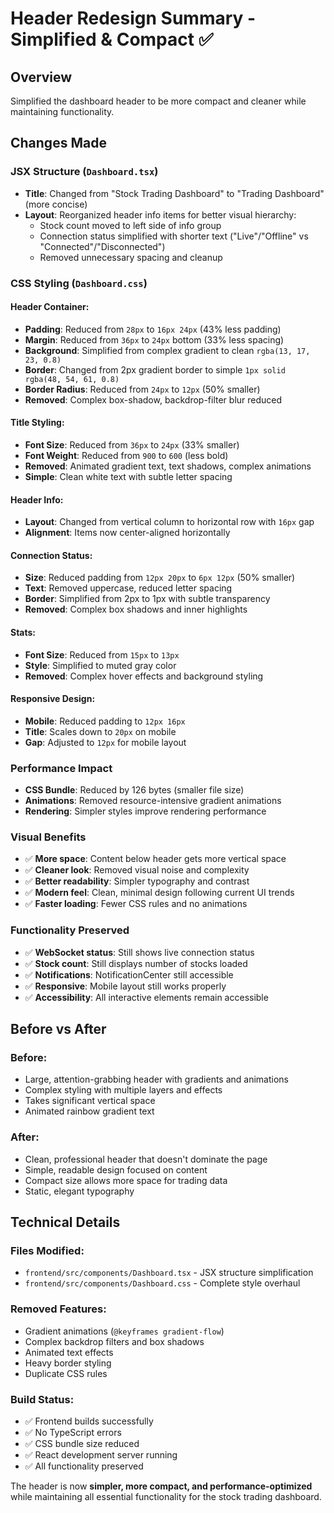# Header Redesign Summary - Simplified & Compact ✅

## Overview

Simplified the dashboard header to be more compact and cleaner while maintaining functionality.

## Changes Made

### **JSX Structure (`Dashboard.tsx`)**

- **Title**: Changed from "Stock Trading Dashboard" to "Trading Dashboard" (more concise)
- **Layout**: Reorganized header info items for better visual hierarchy:
  - Stock count moved to left side of info group
  - Connection status simplified with shorter text ("Live"/"Offline" vs "Connected"/"Disconnected")
  - Removed unnecessary spacing and cleanup

### **CSS Styling (`Dashboard.css`)**

#### **Header Container:**

- **Padding**: Reduced from `28px` to `16px 24px` (43% less padding)
- **Margin**: Reduced from `36px` to `24px` bottom (33% less spacing)
- **Background**: Simplified from complex gradient to clean `rgba(13, 17, 23, 0.8)`
- **Border**: Changed from 2px gradient border to simple `1px solid rgba(48, 54, 61, 0.8)`
- **Border Radius**: Reduced from `24px` to `12px` (50% smaller)
- **Removed**: Complex box-shadow, backdrop-filter blur reduced

#### **Title Styling:**

- **Font Size**: Reduced from `36px` to `24px` (33% smaller)
- **Font Weight**: Reduced from `900` to `600` (less bold)
- **Removed**: Animated gradient text, text shadows, complex animations
- **Simple**: Clean white text with subtle letter spacing

#### **Header Info:**

- **Layout**: Changed from vertical column to horizontal row with `16px` gap
- **Alignment**: Items now center-aligned horizontally

#### **Connection Status:**

- **Size**: Reduced padding from `12px 20px` to `6px 12px` (50% smaller)
- **Text**: Removed uppercase, reduced letter spacing
- **Border**: Simplified from 2px to 1px with subtle transparency
- **Removed**: Complex box shadows and inner highlights

#### **Stats:**

- **Font Size**: Reduced from `15px` to `13px`
- **Style**: Simplified to muted gray color
- **Removed**: Complex hover effects and background styling

#### **Responsive Design:**

- **Mobile**: Reduced padding to `12px 16px`
- **Title**: Scales down to `20px` on mobile
- **Gap**: Adjusted to `12px` for mobile layout

### **Performance Impact**

- **CSS Bundle**: Reduced by 126 bytes (smaller file size)
- **Animations**: Removed resource-intensive gradient animations
- **Rendering**: Simpler styles improve rendering performance

### **Visual Benefits**

- ✅ **More space**: Content below header gets more vertical space
- ✅ **Cleaner look**: Removed visual noise and complexity
- ✅ **Better readability**: Simpler typography and contrast
- ✅ **Modern feel**: Clean, minimal design following current UI trends
- ✅ **Faster loading**: Fewer CSS rules and no animations

### **Functionality Preserved**

- ✅ **WebSocket status**: Still shows live connection status
- ✅ **Stock count**: Still displays number of stocks loaded
- ✅ **Notifications**: NotificationCenter still accessible
- ✅ **Responsive**: Mobile layout still works properly
- ✅ **Accessibility**: All interactive elements remain accessible

## Before vs After

### **Before:**

- Large, attention-grabbing header with gradients and animations
- Complex styling with multiple layers and effects
- Takes significant vertical space
- Animated rainbow gradient text

### **After:**

- Clean, professional header that doesn't dominate the page
- Simple, readable design focused on content
- Compact size allows more space for trading data
- Static, elegant typography

## Technical Details

### **Files Modified:**

- `frontend/src/components/Dashboard.tsx` - JSX structure simplification
- `frontend/src/components/Dashboard.css` - Complete style overhaul

### **Removed Features:**

- Gradient animations (`@keyframes gradient-flow`)
- Complex backdrop filters and box shadows
- Animated text effects
- Heavy border styling
- Duplicate CSS rules

### **Build Status:**

- ✅ Frontend builds successfully
- ✅ No TypeScript errors
- ✅ CSS bundle size reduced
- ✅ React development server running
- ✅ All functionality preserved

The header is now **simpler, more compact, and performance-optimized** while maintaining all essential functionality for the stock trading dashboard.
